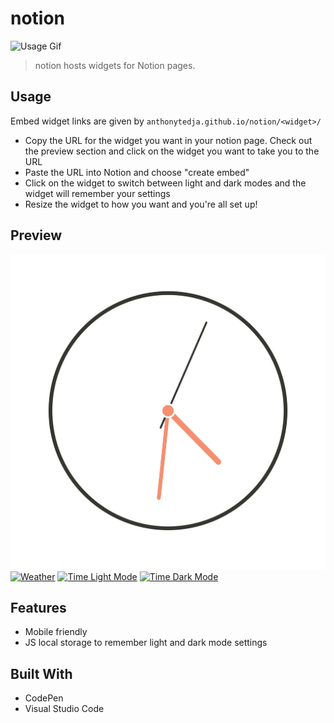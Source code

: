 # notion

![Usage Gif](assets/usage.gif)

> notion hosts widgets for Notion pages.

## Usage

Embed widget links are given by `anthonytedja.github.io/notion/<widget>/`

- Copy the URL for the widget you want in your notion page. Check out the preview section and click on the widget you want to take you to the URL
- Paste the URL into Notion and choose "create embed"
- Click on the widget to switch between light and dark modes and the widget will remember your settings
- Resize the widget to how you want and you're all set up!

## Preview

[![Clock](assets/clock.jpg)](https://anthonytedja.github.io/notion/clock/)
[![Weather](assets/weather)](https://anthonytedja.github.io/notion/weather/)
[![Time Light Mode](assets/time-light.jpg)](https://anthonytedja.github.io/notion/time-light.html)
[![Time Dark Mode](assets/time-dark.jpg)](https://anthonytedja.github.io/notion/time-dark.html)

## Features

- Mobile friendly
- JS local storage to remember light and dark mode settings

## Built With

- CodePen
- Visual Studio Code
